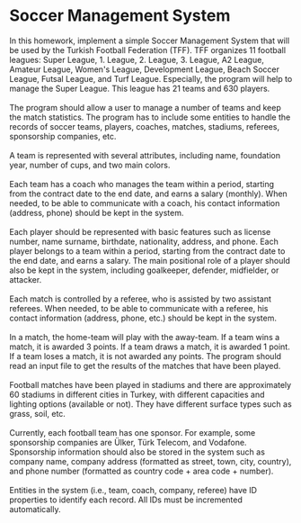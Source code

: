 # Soccer Management System
In this homework, implement a simple Soccer Management System that will be used by the Turkish Football Federation (TFF). TFF organizes 11 football leagues: Super League, 1. League, 2. League, 3. League, A2 League, Amateur League, Women's League, Development League, Beach Soccer League, Futsal League, and Turf League. Especially, the program will help to manage the Super League. This league has 21 teams and 630 players. \
\
The program should allow a user to manage a number of teams and keep the match statistics. The program has to include some entities to handle the records of soccer teams, players, coaches, matches, stadiums, referees, sponsorship companies, etc.\
\
A team is represented with several attributes, including name, foundation year, number of cups, and two main colors. \
\
Each team has a coach who manages the team within a period, starting from the contract date to the end date, and earns a salary (monthly). When needed, to be able to communicate with a coach, his contact information (address, phone) should be kept in the system. \
\
Each player should be represented with basic features such as license number, name surname, birthdate, nationality, address, and phone. Each player belongs to a team within a period, starting from the contract date to the end date, and earns a salary. The main positional role of a player should also be kept in the system, including goalkeeper, defender, midfielder, or attacker. \
\
Each match is controlled by a referee, who is assisted by two assistant referees. When needed, to be able to communicate with a referee, his contact information (address, phone, etc.) should be kept in the system. \
\
In a match, the home-team will play with the away-team. If a team wins a match, it is awarded 3 points. If a team draws a match, it is awarded 1 point. If a team loses a match, it is not awarded any points. The program should read an input file to get the results of the matches that have been played. \
\
Football matches have been played in stadiums and there are approximately 60 stadiums in different cities in Turkey, with different capacities and lighting options (available or not). They have different surface types such as grass, soil, etc. \
\
Currently, each football team has one sponsor. For example, some sponsorship companies are Ülker, Türk Telecom, and Vodafone. Sponsorship information should also be stored in the system such as company name, company address (formatted as street, town, city, country), and phone number (formatted as country code + area code + number). \
\
Entities in the system (i.e., team, coach, company, referee) have ID properties to identify each record. All IDs must be incremented automatically.
